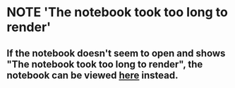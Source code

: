 # NOTE 'The notebook took too long to render'
## If the notebook doesn't seem to open and shows "The notebook took too long to render", the notebook can be viewed [here](https://nbviewer.org/github/faryar251/Hamoye-Internship/blob/main/Hamoye%20Stage%20D/14770bef0541f000%20Stage%20D%20Kaggle.ipynb) instead.
